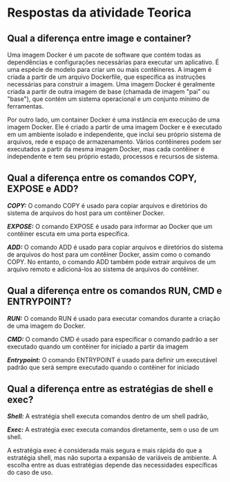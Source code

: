 # Respostas da atividade Teorica

## Qual a diferença entre image e container?

Uma imagem Docker é um pacote de software que contém todas as dependências e configurações necessárias para executar um aplicativo. É uma espécie de modelo para criar um ou mais contêineres. A imagem é criada a partir de um arquivo Dockerfile, que especifica as instruções necessárias para construir a imagem. Uma imagem Docker é geralmente criada a partir de outra imagem de base (chamada de imagem "pai" ou "base"), que contém um sistema operacional e um conjunto mínimo de ferramentas.

Por outro lado, um container Docker é uma instância em execução de uma imagem Docker. Ele é criado a partir de uma imagem Docker e é executado em um ambiente isolado e independente, que inclui seu próprio sistema de arquivos, rede e espaço de armazenamento. Vários contêineres podem ser executados a partir da mesma imagem Docker, mas cada contêiner é independente e tem seu próprio estado, processos e recursos de sistema.

## Qual a diferença entre os comandos COPY, EXPOSE e ADD?

***COPY:*** O comando COPY é usado para copiar arquivos e diretórios do sistema de arquivos do host para um contêiner Docker.

***EXPOSE:*** O comando EXPOSE é usado para informar ao Docker que um contêiner escuta em uma porta específica. 

***ADD:*** O comando ADD é usado para copiar arquivos e diretórios do sistema de arquivos do host para um contêiner Docker, assim como o comando COPY. No entanto, o comando ADD também pode extrair arquivos de um arquivo remoto e adicioná-los ao sistema de arquivos do contêiner.

## Qual a diferença entre os comandos RUN, CMD e ENTRYPOINT?

***RUN:*** O comando RUN é usado para executar comandos durante a criação de uma imagem do Docker.

***CMD:*** O comando CMD é usado para especificar o comando padrão a ser executado quando um contêiner for iniciado a partir da imagem

***Entrypoint:*** O comando ENTRYPOINT é usado para definir um executável padrão que será sempre executado quando o contêiner for iniciado

## Qual a diferença entre as estratégias de shell e exec?

***Shell:*** A estratégia shell executa comandos dentro de um shell padrão, 

***Exec:*** A estratégia exec executa comandos diretamente, sem o uso de um shell. 

A estratégia exec é considerada mais segura e mais rápida do que a estratégia shell, mas não suporta a expansão de variáveis de ambiente. A escolha entre as duas estratégias depende das necessidades específicas do caso de uso.
